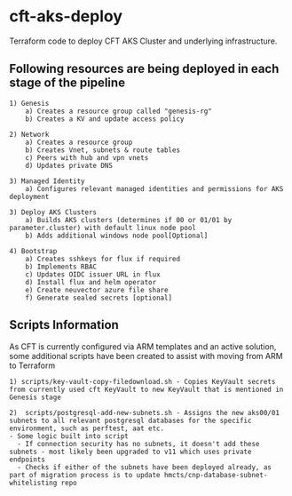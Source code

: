 # cft-aks-deploy
Terraform code to deploy CFT AKS Cluster and underlying infrastructure.

## Following resources are being deployed in each stage of the pipeline

    1) Genesis
        a) Creates a resource group called "genesis-rg"
        b) Creates a KV and update access policy
        
    2) Network
        a) Creates a resource group
        b) Creates Vnet, subnets & route tables
        c) Peers with hub and vpn vnets
        d) Updates private DNS
        
    3) Managed Identity
        a) Configures relevant managed identities and permissions for AKS deployment

    3) Deploy AKS Clusters
        a) Builds AKS clusters (determines if 00 or 01/01 by parameter.cluster) with default linux node pool
        b) Adds additional windows node pool[Optional]
        
    4) Bootstrap
        a) Creates sshkeys for flux if required
        b) Implements RBAC
        c) Updates OIDC issuer URL in flux
        d) Install flux and helm operator
        e) Create neuvector azure file share
        f) Generate sealed secrets [optional]

## Scripts Information

As CFT is currently configured via ARM templates and an active solution, some additional scripts have been created to assist with moving from ARM to Terraform
    
    1) scripts/key-vault-copy-filedownload.sh - Copies KeyVault secrets from currently used cft KeyVault to new KeyVault that is mentioned in Genesis stage 

    2)  scripts/postgresql-add-new-subnets.sh - Assigns the new aks00/01 subnets to all relevant postgresql databases for the specific environment, such as perftest, aat etc. 
    - Some logic built into script
      - If connection security has no subnets, it doesn't add these subnets - most likely been upgraded to v11 which uses private endpoints
      - Checks if either of the subnets have been deployed already, as part of migration process is to update hmcts/cnp-database-subnet-whitelisting repo